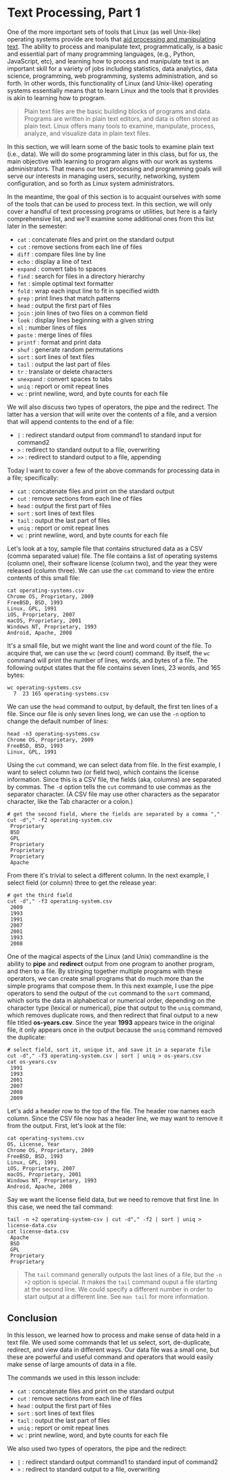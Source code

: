 # Text Processing, Part 1

One of the more important sets of tools that Linux (as well Unix-like)
operating systems provide are tools that
[aid processing and manipulating text][textProcessing].
The ability to process and manipulate text, programmatically,
is a basic and essential part of many programming languages,
(e.g., Python, JavaScript, etc),
and learning how to process and manipulate text is
an important skill for a variety of jobs including
statistics, data analytics, data science, programming, web programming,
systems administration, and so forth.
In other words,
this functionality of Linux (and Unix-like) operating systems
essentially means that to learn Linux and the tools that it provides
is akin to learning how to program.

> Plain text files are the basic building blocks of programs and data.
> Programs are written in plain text editors, and
> data is often stored as plain text.
> Linux offers many tools to examine, manipulate, process, analyze,
> and visualize data in plain text files.

In this section, we will learn some of the basic
tools to examine plain text (i.e., data).
We will do some programming later in this class, but for us,
the main objective with learning to program
aligns with our work as systems administrators.
That means our text processing and programming goals will serve our interests
in managing users, security, networking, system configuration, and so forth
as Linux system administrators.

In the meantime, the goal of this section is to acquaint ourselves with
some of the tools that can be used to process text.
In this section, we will only cover a handful of text processing
programs or utilities,
but here is a fairly comprehensive list,
and we'll examine some additional ones from this list
later in the semester:

- ``cat``      : concatenate files and print on the standard output
- ``cut``      : remove sections from each line of files
- ``diff``     : compare files line by line
- ``echo``     : display a line of text
- ``expand``   : convert tabs to spaces
- ``find``     : search for files in a directory hierarchy
- ``fmt``      : simple optimal text formatter
- ``fold``     : wrap each input line to fit in specified width
- ``grep``     : print lines that match patterns
- ``head``     : output the first part of files
- ``join``     : join lines of two files on a common field
- ``look``     : display lines beginning with a given string
- ``nl``       : number lines of files
- ``paste``    : merge lines of files
- ``printf``   : format and print data
- ``shuf``     : generate random permutations
- ``sort``     : sort lines of text files
- ``tail``     : output the last part of files
- ``tr``       : translate or delete characters
- ``unexpand`` : convert spaces to tabs
- ``uniq``     : report or omit repeat lines
- ``wc``       : print newline, word, and byte counts for each file

We will also discuss two types of operators, the pipe and the redirect.
The latter has a version that will write over the contents of a file,
and a version that will append contents to the end of a file:

- ``|`` : redirect standard output from command1 to standard input for command2
- ``>`` : redirect to standard output to a file, overwriting
- ``>>`` : redirect to standard output to a file, appending

Today I want to cover a few of the above commands for processing data in a file;
specifically:

- ``cat``  : concatenate files and print on the standard output
- ``cut``  : remove sections from each line of files
- ``head`` : output the first part of files
- ``sort`` : sort lines of text files
- ``tail`` : output the last part of files
- ``uniq`` : report or omit repeat lines
- ``wc``   : print newline, word, and byte counts for each file

Let's look at a toy, sample file that contains
structured data as a CSV (comma separated value) file.
The file contains a list of operating systems (column one),
their software license (column two),
and the year they were released (column three).
We can use the ``cat`` command to view the entire
contents of this small file:

```
cat operating-systems.csv
Chrome OS, Proprietary, 2009
FreeBSD, BSD, 1993
Linux, GPL, 1991
iOS, Proprietary, 2007
macOS, Proprietary, 2001
Windows NT, Proprietary, 1993
Android, Apache, 2008
```

It's a small file, but
we might want the line and word count of the file.
To acquire that, we can use the ``wc`` (word count) command.
By itself, the ``wc`` command will print 
the number of lines, words, and bytes of a file.
The following output states that the file contains
seven lines, 23 words, and 165 bytes:

```
wc operating-systems.csv
  7  23 165 operating-systems.csv
```

We can use the ``head`` command to output,
by default,
the first ten lines of a file.
Since our file is only seven lines long,
we can use the ``-n`` option 
to change the default number of lines:

```
head -n3 operating-systems.csv
Chrome OS, Proprietary, 2009
FreeBSD, BSD, 1993
Linux, GPL, 1991
```

Using the ``cut`` command, we can select data from file.
In the first example, I want to select column two (or field two),
which contains the license information.
Since this is a CSV file,
the fields (aka, columns) are separated by commas.
The ``-d`` option tells the ``cut`` command to use commas
as the separator character.
(A CSV file may use other characters as the separator character,
like the Tab character or a colon.)

```
# get the second field, where the fields are separated by a comma ","
cut -d"," -f2 operating-system.csv
 Proprietary
 BSD
 GPL
 Proprietary
 Proprietary
 Proprietary
 Apache
```

From there it's trivial to select a different column.
In the next example,
I select field (or column) three to get the release year:

```
# get the third field
cut -d"," -f3 operating-system.csv
 2009
 1993
 1991
 2007
 2001
 1993
 2008
```

One of the magical aspects of the Linux (and Unix) commandline
is the ability to **pipe** and **redirect** output from one program
to another program, and then to a file.
By stringing together multiple programs with these operators,
we can create small programs that do much more than the
simple programs that compose them.
In this next example,
I use the pipe operators to send the output of the ``cut``
command to the ``sort`` command,
which sorts the data in alphabetical or numerical order,
depending on the character type (lexical or numerical),
pipe that output to the ``uniq`` command,
which removes duplicate rows,
and then redirect that final output to a new
file titled **os-years.csv**.
Since the year **1993** appears twice in the original file,
it only appears once in the output
because the ``uniq`` command removed the duplicate:

```
# select field, sort it, unique it, and save it in a separate file
cut -d"," -f3 operating-system.csv | sort | uniq > os-years.csv
cat os-years.csv
 1991
 1993
 2001
 2007
 2008
 2009
```

Let's add a header row to the top of the file.
The header row names each column.
Since the CSV file now has a header line,
we may want to remove it from the output.
First, let's look at the file:

```
cat operating-systems.csv
OS, License, Year
Chrome OS, Proprietary, 2009
FreeBSD, BSD, 1993
Linux, GPL, 1991
iOS, Proprietary, 2007
macOS, Proprietary, 2001
Windows NT, Proprietary, 1993
Android, Apache, 2008
```

Say we want the license field data,
but we need to remove that first line.
In this case, we need the tail command:

```
tail -n +2 operating-system-csv | cut -d"," -f2 | sort | uniq > license-data.csv
cat license-data.csv
 Apache
 BSD
 GPL
 Proprietary
 Proprietary
```

> The ``tail`` command generally outputs the last lines of a file,
> but the ``-n +2`` option is special.
> It makes the ``tail`` command ouput a file starting
> at the second line.
> We could specify a different number in order
> to start output at a different line.
> See ``man tail`` for more information.

## Conclusion

In this lesson, we learned how to process and
make sense of data held in a text file.
We used some commands that let us select,
sort, de-duplicate, redirect, and view data in different ways.
Our data file was a small one,
but these are powerful and useful command and operators
that would easily make sense of large amounts of data
in a file.

The commands we used in this lesson include:

- ``cat``  : concatenate files and print on the standard output
- ``cut``  : remove sections from each line of files
- ``head`` : output the first part of files
- ``sort`` : sort lines of text files
- ``tail`` : output the last part of files
- ``uniq`` : report or omit repeat lines
- ``wc``   : print newline, word, and byte counts for each file

We also used two types of operators, the pipe and the redirect:

- ``|`` : redirect standard output command1 to standard input of command2
- ``>`` : redirect to standard output to a file, overwriting

[textProcessing]:https://tldp.org/LDP/abs/html/textproc.html
